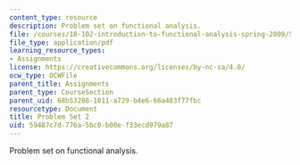 ```yaml
---
content_type: resource
description: Problem set on functional analysis.
file: /courses/18-102-introduction-to-functional-analysis-spring-2009/59487c7d776a5bc0b00ef33ecd979a87_MIT18_102s09_pset02.pdf
file_type: application/pdf
learning_resource_types:
- Assignments
license: https://creativecommons.org/licenses/by-nc-sa/4.0/
ocw_type: OCWFile
parent_title: Assignments
parent_type: CourseSection
parent_uid: 68b53288-1011-a729-b4e6-66a483f77fbc
resourcetype: Document
title: Problem Set 2
uid: 59487c7d-776a-5bc0-b00e-f33ecd979a87
---
```

Problem set on functional analysis.